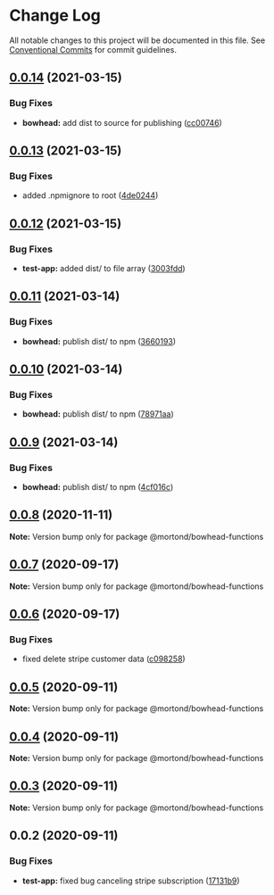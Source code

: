 # Change Log

All notable changes to this project will be documented in this file.
See [Conventional Commits](https://conventionalcommits.org) for commit guidelines.

## [0.0.14](https://github.com/daithimorton/bowhead/compare/@mortond/bowhead-functions@0.0.13...@mortond/bowhead-functions@0.0.14) (2021-03-15)


### Bug Fixes

* **bowhead:** add dist to source for publishing ([cc00746](https://github.com/daithimorton/bowhead/commit/cc00746051cfa75ba7f034e214784eb9f4eb987b))





## [0.0.13](https://github.com/daithimorton/bowhead/compare/@mortond/bowhead-functions@0.0.12...@mortond/bowhead-functions@0.0.13) (2021-03-15)


### Bug Fixes

* added .npmignore to root ([4de0244](https://github.com/daithimorton/bowhead/commit/4de02440cbaea655553748fd5c1110052dc882f0))





## [0.0.12](https://github.com/daithimorton/bowhead/compare/@mortond/bowhead-functions@0.0.11...@mortond/bowhead-functions@0.0.12) (2021-03-15)


### Bug Fixes

* **test-app:** added dist/ to file array ([3003fdd](https://github.com/daithimorton/bowhead/commit/3003fdd5cec69e08e0036564915657101194871c))





## [0.0.11](https://github.com/daithimorton/bowhead/compare/@mortond/bowhead-functions@0.0.10...@mortond/bowhead-functions@0.0.11) (2021-03-14)


### Bug Fixes

* **bowhead:** publish dist/ to npm ([3660193](https://github.com/daithimorton/bowhead/commit/3660193ed8ddbcfe285fd6b3890aa2496f424dd7))





## [0.0.10](https://github.com/daithimorton/bowhead/compare/@mortond/bowhead-functions@0.0.9...@mortond/bowhead-functions@0.0.10) (2021-03-14)


### Bug Fixes

* **bowhead:** publish dist/ to npm ([78971aa](https://github.com/daithimorton/bowhead/commit/78971aa104941060788ef4635ec85c51aec9b2c7))





## [0.0.9](https://github.com/daithimorton/bowhead/compare/@mortond/bowhead-functions@0.0.8...@mortond/bowhead-functions@0.0.9) (2021-03-14)


### Bug Fixes

* **bowhead:** publish dist/ to npm ([4cf016c](https://github.com/daithimorton/bowhead/commit/4cf016c4422c787c8dd4edd8e09c014c668c4b4c))





## [0.0.8](https://github.com/daithimorton/bowhead/compare/@mortond/bowhead-functions@0.0.7...@mortond/bowhead-functions@0.0.8) (2020-11-11)

**Note:** Version bump only for package @mortond/bowhead-functions





## [0.0.7](https://github.com/daithimorton/bowhead/compare/@mortond/bowhead-functions@0.0.6...@mortond/bowhead-functions@0.0.7) (2020-09-17)

**Note:** Version bump only for package @mortond/bowhead-functions





## [0.0.6](https://github.com/daithimorton/bowhead/compare/@mortond/bowhead-functions@0.0.5...@mortond/bowhead-functions@0.0.6) (2020-09-17)


### Bug Fixes

* fixed delete stripe customer data ([c098258](https://github.com/daithimorton/bowhead/commit/c0982583ee4856b26b49e90419fcb1f1cf3c3d13))





## [0.0.5](https://github.com/daithimorton/bowhead/compare/@mortond/bowhead-functions@0.0.4...@mortond/bowhead-functions@0.0.5) (2020-09-11)

**Note:** Version bump only for package @mortond/bowhead-functions





## [0.0.4](https://github.com/daithimorton/bowhead/compare/@mortond/bowhead-functions@0.0.3...@mortond/bowhead-functions@0.0.4) (2020-09-11)

**Note:** Version bump only for package @mortond/bowhead-functions





## [0.0.3](https://github.com/daithimorton/bowhead/compare/@mortond/bowhead-functions@0.0.2...@mortond/bowhead-functions@0.0.3) (2020-09-11)

**Note:** Version bump only for package @mortond/bowhead-functions





## 0.0.2 (2020-09-11)


### Bug Fixes

* **test-app:** fixed bug canceling stripe subscription ([17131b9](https://github.com/daithimorton/bowhead/commit/17131b921dc9aa56682d1457dfebf8617c81fd7b))
